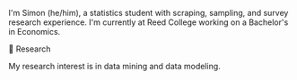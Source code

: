 I'm Simon (he/him), a statistics student with scraping, sampling, and survey research experience. I'm currently at Reed College working on a Bachelor's in Economics.


🦆 Research

My research interest is in data mining and data modeling. 

<!--
**ahnsb5117/ahnsb5117** is a ✨ _special_ ✨ repository because its `README.md` (this file) appears on your GitHub profile.

Here are some ideas to get you started:

- 🔭 I’m currently working on ...
- 🌱 I’m currently learning ...
- 👯 I’m looking to collaborate on ...
- 🤔 I’m looking for help with ...
- 💬 Ask me about ...
- 📫 How to reach me: ...
- 😄 Pronouns: ...
- ⚡ Fun fact: ...
-->
